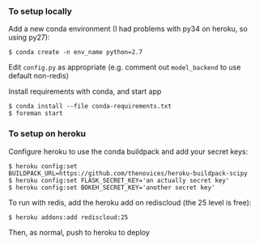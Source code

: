 ### To setup locally

Add a new conda environment (I had problems with py34 on heroku, so using py27):

    $ conda create -n env_name python=2.7

Edit `config.py` as appropriate (e.g. comment out `model_backend` to use default non-redis)
    
Install requirements with conda, and start app

    $ conda install --file conda-requirements.txt
    $ foreman start

### To setup on heroku

Configure heroku to use the conda buildpack and add your secret keys:

    $ heroku config:set BUILDPACK_URL=https://github.com/thenovices/heroku-buildpack-scipy
    $ heroku config:set FLASK_SECRET_KEY='an actually secret key'
    $ heroku config:set BOKEH_SECRET_KEY='another secret key'

To run with redis, add the heroku add on rediscloud (the 25 level is free):

    $ heroku addons:add rediscloud:25 

Then, as normal, push to heroku to deploy
